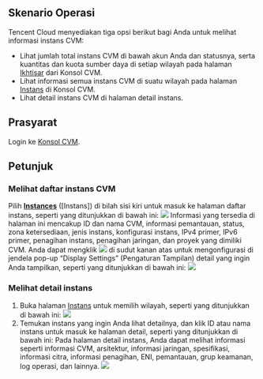 ## Skenario Operasi
Tencent Cloud menyediakan tiga opsi berikut bagi Anda untuk melihat informasi instans CVM:
- Lihat jumlah total instans CVM di bawah akun Anda dan statusnya, serta kuantitas dan kuota sumber daya di setiap wilayah pada halaman [Ikhtisar](https://console.cloud.tencent.com/cvm/instance/) dari Konsol CVM.
- Lihat informasi semua instans CVM di suatu wilayah pada halaman [Instans](https://console.cloud.tencent.com/cvm/index) di Konsol CVM.
- Lihat detail instans CVM di halaman detail instans.

## Prasyarat

Login ke [Konsol CVM](https://console.cloud.tencent.com/cvm/index).

## Petunjuk

### Melihat daftar instans CVM

Pilih **[Instances](https://console.cloud.tencent.com/cvm/index)** ([Instans]) di bilah sisi kiri untuk masuk ke halaman daftar instans, seperti yang ditunjukkan di bawah ini:
![](https://main.qcloudimg.com/raw/6d1d1e3312b92c4c32099df85e6e26b3.png)
Informasi yang tersedia di halaman ini mencakup ID dan nama CVM, informasi pemantauan, status, zona ketersediaan, jenis instans, konfigurasi instans, IPv4 primer, IPv6 primer, penagihan instans, penagihan jaringan, dan proyek yang dimiliki CVM.
Anda dapat mengklik <img src="https://main.qcloudimg.com/raw/93d28b8ce995f53c460707e44038e0ad.png" style="margin: 0;"></img> di sudut kanan atas untuk mengonfigurasi di jendela pop-up “Display Settings” (Pengaturan Tampilan) detail yang ingin Anda tampilkan, seperti yang ditunjukkan di bawah ini:
![](https://main.qcloudimg.com/raw/824b948f247147cd538d696b0dbe6a28.png)

### Melihat detail instans

1. Buka halaman [Instans](https://console.cloud.tencent.com/cvm/instance) untuk memilih wilayah, seperti yang ditunjukkan di bawah ini:
![](https://main.qcloudimg.com/raw/192ca37b9d605f78284b0de3ee99f7a9.png)
2. Temukan instans yang ingin Anda lihat detailnya, dan klik ID atau nama instans untuk masuk ke halaman detail, seperti yang ditunjukkan di bawah ini:
Pada halaman detail instans, Anda dapat melihat informasi seperti informasi CVM, arsitektur, informasi jaringan, spesifikasi, informasi citra, informasi penagihan, ENI, pemantauan, grup keamanan, log operasi, dan lainnya.
![](https://main.qcloudimg.com/raw/699c6c3120d104f47668292d98d8b009.png)

